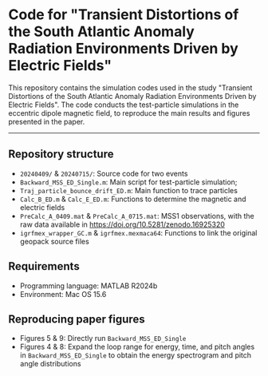 # Code for "Transient Distortions of the South Atlantic Anomaly Radiation Environments Driven by Electric Fields"

This repository contains the simulation codes used in the study "Transient Distortions of the South Atlantic Anomaly Radiation Environments Driven by Electric Fields". The code conducts the test-particle simulations in the eccentric dipole magnetic field, to reproduce the main results and figures presented in the paper.

---

## Repository structure
- `20240409/` & `20240715/`: Source code for two events
- `Backward_MSS_ED_Single.m`: Main script for test-particle simulation; 
- `Traj_particle_bounce_drift_ED.m`: Main function to trace particles
-  `Calc_B_ED.m` & `Calc_E_ED.m`: Functions to determine the magnetic and electric fields
-  `PreCalc_A_0409.mat` & `PreCalc_A_0715.mat`: MSS1 observations, with the raw data available in https://doi.org/10.5281/zenodo.16925320
-  `igrfmex_wrapper_GC.m` & `igrfmex.mexmaca64`: Functions to link the original geopack source files

## Requirements
- Programming language: MATLAB R2024b
- Environment: Mac OS 15.6

## Reproducing paper figures
- Figures 5 & 9: Directly run `Backward_MSS_ED_Single`
- Figures 4 & 8: Expand the loop range for energy, time, and pitch angles in `Backward_MSS_ED_Single` to obtain the energy spectrogram and pitch angle distributions
